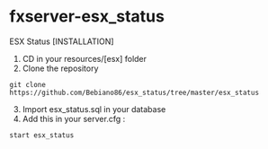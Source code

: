 # fxserver-esx_status
ESX Status
[INSTALLATION]

1) CD in your resources/[esx] folder
2) Clone the repository
```
git clone https://github.com/Bebiano86/esx_status/tree/master/esx_status
```
3) Import esx_status.sql in your database
4) Add this in your server.cfg :

```
start esx_status
```


